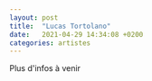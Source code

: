 ```yaml
---
layout: post
title:  "Lucas Tortolano"
date:   2021-04-29 14:34:08 +0200
categories: artistes
---
```

Plus d'infos à venir
